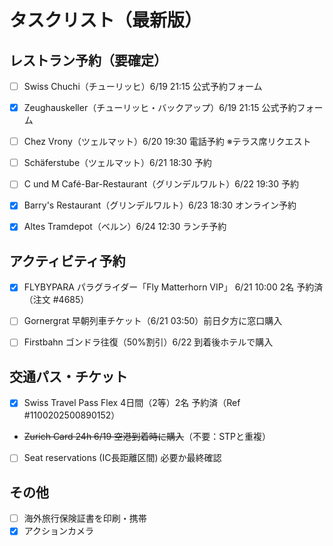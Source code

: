 # タスクリスト（最新版）

## レストラン予約（要確定）

- [ ] Swiss Chuchi（チューリッヒ）6/19 21:15 公式予約フォーム

- [x] Zeughauskeller（チューリッヒ・バックアップ）6/19 21:15 公式予約フォーム

- [ ] Chez Vrony（ツェルマット）6/20 19:30 電話予約 ※テラス席リクエスト

- [ ] Schäferstube（ツェルマット）6/21 18:30 予約

- [ ] C und M Café-Bar-Restaurant（グリンデルワルト）6/22 19:30 予約

- [x] Barry's Restaurant（グリンデルワルト）6/23 18:30 オンライン予約

- [x] Altes Tramdepot（ベルン）6/24 12:30 ランチ予約

## アクティビティ予約

- [x] FLYBYPARA パラグライダー「Fly Matterhorn VIP」 6/21 10:00 2名 予約済（注文 #4685）

- [ ] Gornergrat 早朝列車チケット（6/21 03:50）前日夕方に窓口購入

- [ ] Firstbahn ゴンドラ往復（50%割引）6/22 到着後ホテルで購入

## 交通パス・チケット

- [x] Swiss Travel Pass Flex 4日間（2等）2名 予約済（Ref #1100202500890152）

- ~~Zurich Card 24h 6/19 空港到着時に購入~~（不要：STPと重複）

- [ ] Seat reservations (IC長距離区間) 必要か最終確認

## その他

- [ ] 海外旅行保険証書を印刷・携帯
- [x] アクションカメラ